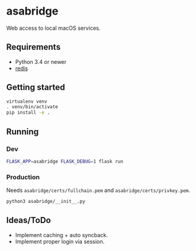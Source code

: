 # asabridge

Web access to local macOS services.

## Requirements

- Python 3.4 or newer
- [redis](https://redis.io "redis")

## Getting started

```bash
virtualenv venv
. venv/bin/activate
pip install -e .
```

## Running

### Dev

```bash
FLASK_APP=asabridge FLASK_DEBUG=1 flask run
```

### Production

Needs `asabridge/certs/fullchain.pem` and `asabridge/certs/privkey.pem`.

```bash
python3 asabridge/__init__.py
```

## Ideas/ToDo

- Implement caching + auto syncback.
- Implement proper login via session.
